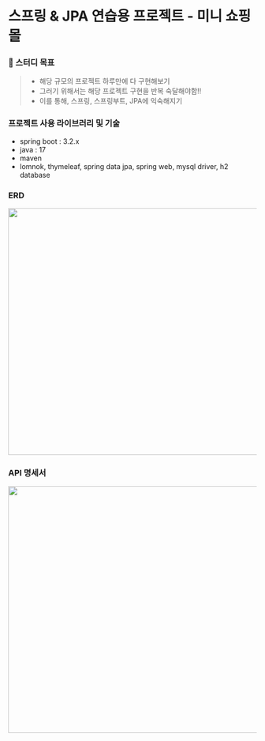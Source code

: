 # 스프링 & JPA 연습용 프로젝트 - 미니 쇼핑몰

### 📌 스터디 목표
> - 해당 규모의 프로젝트 하루만에 다 구현해보기
> - 그러기 위해서는 해당 프로젝트 구현을 반복 숙달해야함!!
> - 이를 통해, 스프링, 스프링부트, JPA에 익숙해지기 

### 프로젝트 사용 라이브러리 및 기술 
- spring boot : 3.2.x
- java : 17 
- maven 
- lomnok, thymeleaf, spring data jpa, spring web, mysql driver, h2 database

### ERD 

<img src="https://github.com/user-attachments/assets/bb1af29b-bd0b-4920-9cfe-49e8936f72a0" width="800" height="500"/>

### API 명세서 

<img src="https://github.com/user-attachments/assets/5b1e6c2d-682a-470c-839d-5331d4ab4139" width="800" height="500"/>



